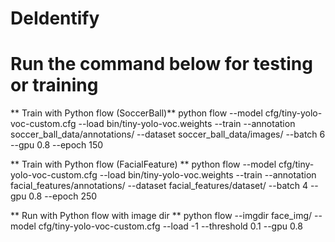 # DeIdentify

# Run the command below for testing or training
** Train with Python flow (SoccerBall)**
python flow --model cfg/tiny-yolo-voc-custom.cfg --load bin/tiny-yolo-voc.weights --train --annotation soccer_ball_data/annotations/ --dataset soccer_ball_data/images/ --batch 6 --gpu 0.8 --epoch 150

** Train with Python flow (FacialFeature) **
python flow --model cfg/tiny-yolo-voc-custom.cfg --load bin/tiny-yolo-voc.weights --train --annotation facial_features/annotations/ --dataset facial_features/dataset/ --batch 4 --gpu 0.8 --epoch 250

** Run with Python flow with image dir **
python flow --imgdir face_img/ --model cfg/tiny-yolo-voc-custom.cfg --load -1 --threshold 0.1 --gpu 0.8

